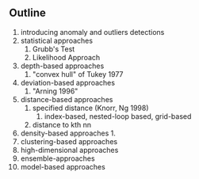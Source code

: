 ## Outline
1. introducing anomaly and outliers detections
2. statistical approaches
	1. Grubb's Test
	2. Likelihood Approach
3. depth-based approaches
	1. "convex hull" of Tukey 1977
4. deviation-based approaches
	1. "Arning 1996"
5. distance-based approaches
	1. specified distance (Knorr, Ng 1998)
		1. index-based, nested-loop based, grid-based
	2. distance to kth nn
6. density-based approaches
	1. 
7. clustering-based approaches
8. high-dimensional approaches
9. ensemble-approaches
10. model-based approaches